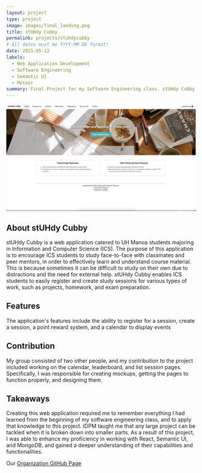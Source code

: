 ```yaml
---
layout: project
type: project
image: images/final_landing.png
title: stUHdy Cubby
permalink: projects/stuhdycubby
# All dates must be YYYY-MM-DD format!
date: 2021-05-12
labels:
  - Web Application Development
  - Software Engineering
  - Semantic UI
  - Meteor
summary: Final Project for my Software Engineering class. stUHdy Cubby is a web application to encourage ICS students to study with their classmates and peer mentors
---
```


<img class="ui floated image" src="../img/final_homepage.png">

## About stUHdy Cubby
stUHdy Cubby is a web application catered to UH Manoa students majoring in Information and Computer Science (ICS). The purpose of this application is to encourage ICS students to study face-to-face with classmates and peer mentors, in order to effectively learn and understand course material. This is because sometimes it can be difficult to study on their own due to distractions and the need for external help. stUHdy Cubby enables ICS students to easily register and create study sessions for various types of work, such as projects, homework, and exam preparation.

## Features
The application's features include the ability to register for a session, create a session, a point reward system, and a calendar to display events

## Contribution
My group consisted of two other people, and my contribution to the project included working on the calendar, leaderboard, and list session pages. Specifically, I was responsible for creating mockups, getting the pages to function properly, and designing them. 

## Takeaways
Creating this web application required me to remember everything I had learned from the beginning of my software engineering class, and to apply that knowledge to this project. IDPM taught me that any large project can be tackled when it is broken down into smaller parts. As a result of this project, I was able to enhance my proficiency in working with React, Semantic UI, and MongoDB, and gained a deeper understanding of their capabilities and functionalities.

Our <a href="https://github.com/stuhdy-cubby">Organization GitHub Page</a>
